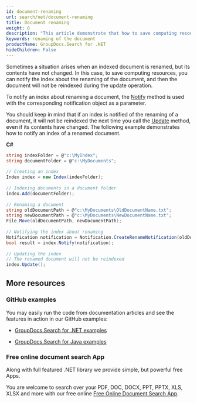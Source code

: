 ```yaml
---
id: document-renaming
url: search/net/document-renaming
title: Document renaming
weight: 8
description: "This article demonstrate that how to save computing resources, you can notify the index about the renaming of the document, and then the document will not be reindexed during the update operation"
keywords: renaming of the document
productName: GroupDocs.Search for .NET
hideChildren: False
---
```

Sometimes a situation arises when an indexed document is renamed, but its contents have not changed. In this case, to save computing resources, you can notify the index about the renaming of the document, and then the document will not be reindexed during the update operation.

To notify an index about renaming a document, the [Notify](https://reference.groupdocs.com/search/net/groupdocs.search/index/methods/notify) method is used with the corresponding notification object as a parameter.

You should keep in mind that if an index is notified of the renaming of a document, it will not be reindexed the next time you call the [Update](https://reference.groupdocs.com/search/net/groupdocs.search/index/methods/update) method, even if its contents have changed. The following example demonstrates how to notify an index of a renamed document.

**C#**

```csharp
string indexFolder = @"c:\MyIndex";
string documentFolder = @"c:\MyDocuments";
   
// Creating an index
Index index = new Index(indexFolder);
   
// Indexing documents in a document folder
index.Add(documentFolder);
   
// Renaming a document
string oldDocumentPath = @"c:\MyDocuments\OldDocumentName.txt";
string newDocumentPath = @"c:\MyDocuments\NewDocumentName.txt";
File.Move(oldDocumentPath, newDocumentPath);
   
// Notifying the index about renaming
Notification notification = Notification.CreateRenameNotification(oldDocumentPath, newDocumentPath);
bool result = index.Notify(notification);
   
// Updating the index
// The renamed document will not be reindexed
index.Update();
```

## More resources

### GitHub examples

You may easily run the code from documentation articles and see the features in action in our GitHub examples:

*   [GroupDocs.Search for .NET examples](https://github.com/groupdocs-search/GroupDocs.Search-for-.NET)
    
*   [GroupDocs.Search for Java examples](https://github.com/groupdocs-search/GroupDocs.Search-for-Java)
    

### Free online document search App

Along with full featured .NET library we provide simple, but powerful free Apps.

You are welcome to search over your PDF, DOC, DOCX, PPT, PPTX, XLS, XLSX and more with our free online [Free Online Document Search App](https://products.groupdocs.app/search).

